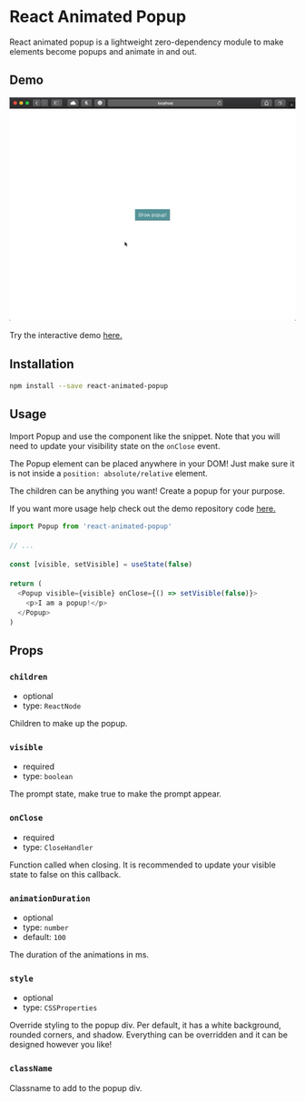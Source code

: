 # React Animated Popup

React animated popup is a lightweight zero-dependency module to make elements become popups and animate in and out.

## Demo
![](demo.gif)

Try the interactive demo [here.](https://3djakob.github.io/react-animated-popup-demo/)

## Installation

```sh
npm install --save react-animated-popup
```

## Usage

Import Popup and use the component like the snippet. Note that you will need to update your visibility state on the `onClose` event.

The Popup element can be placed anywhere in your DOM! Just make sure it is not inside a `position: absolute/relative` element.

The children can be anything you want! Create a popup for your purpose.

If you want more usage help check out the demo repository code [here.](https://github.com/3DJakob/react-animated-popup-demo/blob/master/src/App.js)

```js
import Popup from 'react-animated-popup'

// ...

const [visible, setVisible] = useState(false)

return (
  <Popup visible={visible} onClose={() => setVisible(false)}>
    <p>I am a popup!</p>
  </Popup>
)
```

## Props

### `children`

- optional
- type: `ReactNode`

Children to make up the popup.

### `visible`

- required
- type: `boolean`

The prompt state, make true to make the prompt appear.

### `onClose`

- required
- type: `CloseHandler`

Function called when closing. It is recommended to update your visible state to false on this callback.

### `animationDuration`

- optional
- type: `number`
- default: `100`

The duration of the animations in ms.

### `style`

- optional
- type: `CSSProperties`

Override styling to the popup div. Per default, it has a white background, rounded corners, and shadow. Everything can be overridden and it can be designed however you like!


### `className`

Classname to add to the popup div.